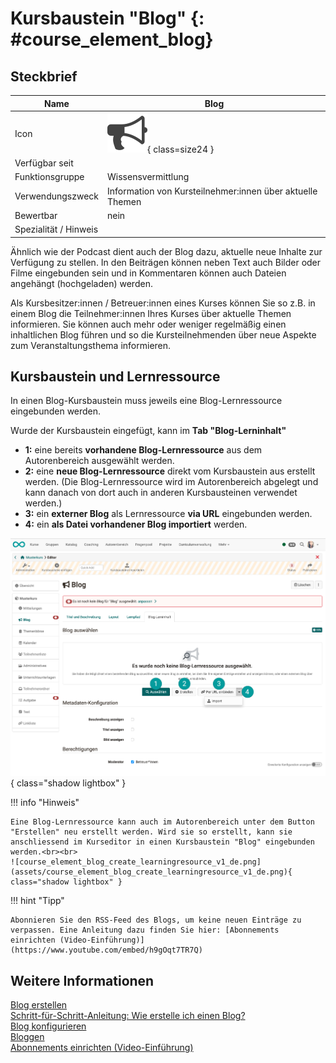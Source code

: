 # Kursbaustein "Blog" {: #course_element_blog}

## Steckbrief

Name | Blog
---------|----------
Icon | ![Blog Icon](assets/blog.png){ class=size24  }
Verfügbar seit | 
Funktionsgruppe | Wissensvermittlung
Verwendungszweck | Information von Kursteilnehmer:innen über aktuelle Themen
Bewertbar | nein
Spezialität / Hinweis |



Ähnlich wie der Podcast dient auch der Blog dazu, aktuelle neue Inhalte zur Verfügung zu stellen. In den Beiträgen können neben Text auch Bilder oder Filme eingebunden sein und in Kommentaren können auch Dateien angehängt (hochgeladen) werden. 

Als Kursbesitzer:innen / Betreuer:innen eines Kurses können Sie so z.B. in einem Blog die Teilnehmer:innen Ihres Kurses über aktuelle Themen informieren. Sie können auch mehr oder weniger regelmäßig einen inhaltlichen Blog führen und so die Kursteilnehmenden über neue Aspekte zum Veranstaltungsthema informieren.


## Kursbaustein und Lernressource

In einen Blog-Kursbaustein muss jeweils eine Blog-Lernressource eingebunden werden.

Wurde der Kursbaustein eingefügt, kann im **Tab "Blog-Lerninhalt"**

* **1:** eine bereits **vorhandene Blog-Lernressource** aus dem Autorenbereich ausgewählt werden.
* **2:** eine **neue Blog-Lernressource** direkt vom Kursbaustein aus erstellt werden. (Die Blog-Lernressource wird im Autorenbereich abgelegt und kann danach von dort auch in anderen Kursbausteinen verwendet werden.)
* **3:** ein **externer Blog** als Lernressource **via URL** eingebunden werden.
* **4:** ein **als Datei vorhandener Blog importiert** werden.

![course_element_blog_content_v1_de.png](assets/course_element_blog_content_v1_de.png){ class="shadow lightbox" } 


!!! info "Hinweis"

    Eine Blog-Lernressource kann auch im Autorenbereich unter dem Button "Erstellen" neu erstellt werden. Wird sie so erstellt, kann sie anschliessend im Kurseditor in einen Kursbaustein "Blog" eingebunden werden.<br><br>
    ![course_element_blog_create_learningresource_v1_de.png](assets/course_element_blog_create_learningresource_v1_de.png){ class="shadow lightbox" } 


!!! hint "Tipp"

    Abonnieren Sie den RSS-Feed des Blogs, um keine neuen Einträge zu verpassen. Eine Anleitung dazu finden Sie hier: [Abonnements einrichten (Video-Einführung)](https://www.youtube.com/embed/h9gOqt7TR7Q)


## Weitere Informationen

[Blog erstellen](../learningresources/Blog_Create.de.md)<br>
[Schritt-für-Schritt-Anleitung: Wie erstelle ich einen Blog?](../../manual_how-to/blog/blog.de.md)<br>
[Blog konfigurieren](../learningresources/Blog_Configuration.de.md)<br>
[Bloggen](../learningresources/Blog_Blogging.de.md)<br>
[Abonnements einrichten (Video-Einführung)](https://www.youtube.com/embed/h9gOqt7TR7Q)


